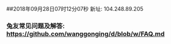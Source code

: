 ##2018年09月28日07时12分07秒 新址: 104.248.89.205
### 兔友常见问题及解答: https://github.com/wanggonging/d/blob/w/FAQ.md
